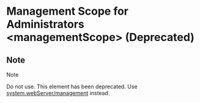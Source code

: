 Management Scope for Administrators &lt;managementScope&gt; (Deprecated)
====================
<a id="001"></a>
## Note

> [!NOTE]
> Do not use. This element has been deprecated. Use [system.webServer/management](https://www.iis.net/configreference/system.webserver/management) instead.